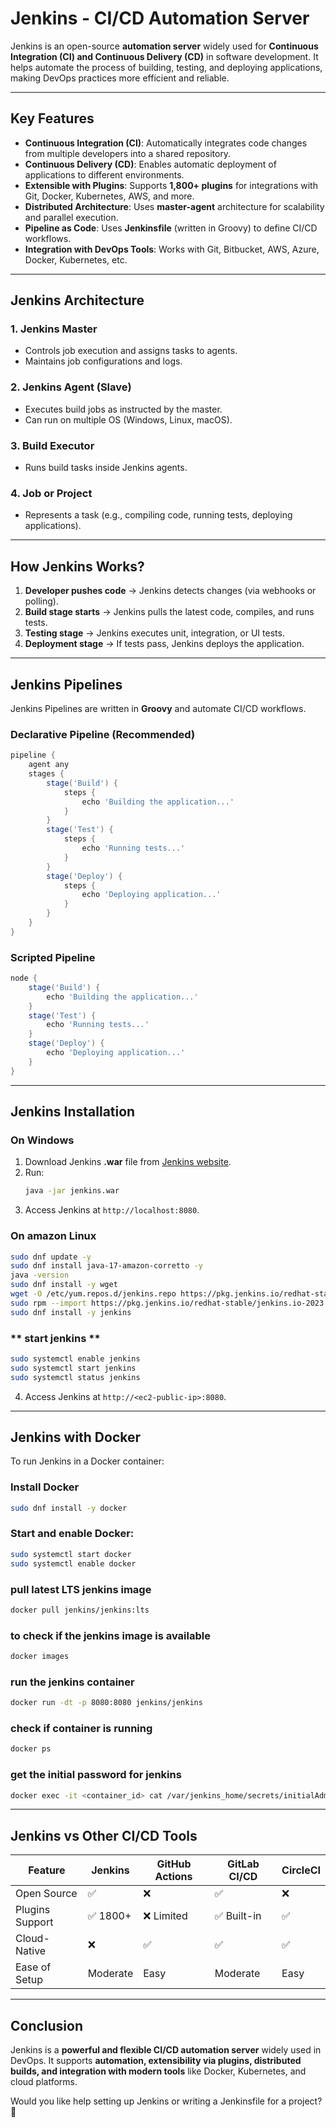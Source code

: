 # Jenkins - CI/CD Automation Server

Jenkins is an open-source **automation server** widely used for **Continuous Integration (CI) and Continuous Delivery (CD)** in software development. It helps automate the process of building, testing, and deploying applications, making DevOps practices more efficient and reliable.

---

## **Key Features**

- **Continuous Integration (CI)**: Automatically integrates code changes from multiple developers into a shared repository.
- **Continuous Delivery (CD)**: Enables automatic deployment of applications to different environments.
- **Extensible with Plugins**: Supports **1,800+ plugins** for integrations with Git, Docker, Kubernetes, AWS, and more.
- **Distributed Architecture**: Uses **master-agent** architecture for scalability and parallel execution.
- **Pipeline as Code**: Uses **Jenkinsfile** (written in Groovy) to define CI/CD workflows.
- **Integration with DevOps Tools**: Works with Git, Bitbucket, AWS, Azure, Docker, Kubernetes, etc.

---

## **Jenkins Architecture**

### **1. Jenkins Master**
- Controls job execution and assigns tasks to agents.
- Maintains job configurations and logs.

### **2. Jenkins Agent (Slave)**
- Executes build jobs as instructed by the master.
- Can run on multiple OS (Windows, Linux, macOS).

### **3. Build Executor**
- Runs build tasks inside Jenkins agents.

### **4. Job or Project**
- Represents a task (e.g., compiling code, running tests, deploying applications).

---

## **How Jenkins Works?**

1. **Developer pushes code** → Jenkins detects changes (via webhooks or polling).
2. **Build stage starts** → Jenkins pulls the latest code, compiles, and runs tests.
3. **Testing stage** → Jenkins executes unit, integration, or UI tests.
4. **Deployment stage** → If tests pass, Jenkins deploys the application.

---

## **Jenkins Pipelines**

Jenkins Pipelines are written in **Groovy** and automate CI/CD workflows.

### **Declarative Pipeline (Recommended)**
```groovy
pipeline {
    agent any
    stages {
        stage('Build') {
            steps {
                echo 'Building the application...'
            }
        }
        stage('Test') {
            steps {
                echo 'Running tests...'
            }
        }
        stage('Deploy') {
            steps {
                echo 'Deploying application...'
            }
        }
    }
}
```

### **Scripted Pipeline**
```groovy
node {
    stage('Build') {
        echo 'Building the application...'
    }
    stage('Test') {
        echo 'Running tests...'
    }
    stage('Deploy') {
        echo 'Deploying application...'
    }
}
```

---

## **Jenkins Installation**

### **On Windows**
1. Download Jenkins **.war** file from [Jenkins website](https://www.jenkins.io/download/).
2. Run:
   ```sh
   java -jar jenkins.war
   ```
3. Access Jenkins at `http://localhost:8080`.

### **On amazon Linux**
```sh
sudo dnf update -y
sudo dnf install java-17-amazon-corretto -y
java -version
sudo dnf install -y wget
wget -O /etc/yum.repos.d/jenkins.repo https://pkg.jenkins.io/redhat-stable/jenkins.repo
sudo rpm --import https://pkg.jenkins.io/redhat-stable/jenkins.io-2023.key
sudo dnf install -y jenkins
```
### ** start jenkins **
```sh
sudo systemctl enable jenkins
sudo systemctl start jenkins
sudo systemctl status jenkins
```
4. Access Jenkins at `http://<ec2-public-ip>:8080`.

---

## **Jenkins with Docker**
To run Jenkins in a Docker container:

### Install Docker
```sh
sudo dnf install -y docker
```
### Start and enable Docker:
```sh
sudo systemctl start docker
sudo systemctl enable docker
```
### pull latest LTS jenkins image
```sh
docker pull jenkins/jenkins:lts
```
### to check if the jenkins image is available
```sh
docker images
```

### run the jenkins container
```sh
docker run -dt -p 8080:8080 jenkins/jenkins
```

### check if container is running
```sh
docker ps
```

### get the initial password for jenkins
```sh
docker exec -it <container_id> cat /var/jenkins_home/secrets/initialAdminPassword
```


---

## **Jenkins vs Other CI/CD Tools**

| Feature           | Jenkins  | GitHub Actions | GitLab CI/CD | CircleCI |
|------------------|---------|--------------|-------------|---------|
| Open Source      | ✅       | ❌           | ✅           | ❌       |
| Plugins Support  | ✅ 1800+ | ❌ Limited   | ✅ Built-in  | ✅       |
| Cloud-Native     | ❌       | ✅           | ✅           | ✅       |
| Ease of Setup    | Moderate | Easy        | Moderate    | Easy    |

---

## **Conclusion**
Jenkins is a **powerful and flexible CI/CD automation server** widely used in DevOps. It supports **automation, extensibility via plugins, distributed builds, and integration with modern tools** like Docker, Kubernetes, and cloud platforms.

Would you like help setting up Jenkins or writing a Jenkinsfile for a project? 🚀
